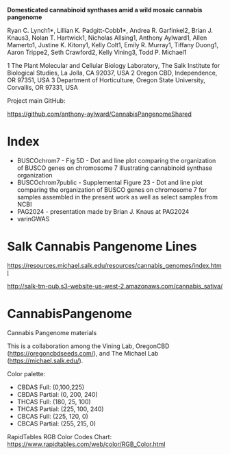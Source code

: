 

**Domesticated cannabinoid synthases amid a wild mosaic cannabis pangenome**

Ryan C. Lynch1*, Lillian K. Padgitt-Cobb1*, Andrea R. Garfinkel2, Brian J. Knaus3, Nolan T.
Hartwick1, Nicholas Allsing1, Anthony Aylward1, Allen Mamerto1, Justine K. Kitony1, Kelly Colt1,
Emily R. Murray1, Tiffany Duong1, Aaron Trippe2, Seth Crawford2, Kelly Vining3, Todd P. Michael1

1 The Plant Molecular and Cellular Biology Laboratory, The Salk Institute for Biological Studies, La Jolla, CA 92037, USA
2 Oregon CBD, Independence, OR 97351, USA
3 Department of Horticulture, Oregon State University, Corvallis, OR 97331, USA



Project main GitHub:    

https://github.com/anthony-aylward/CannabisPangenomeShared


# Index

- BUSCOchrom7 - Fig 5D - Dot and line plot comparing the organization of BUSCO genes on chromosome 7 illustrating cannabinoid synthase organization
- BUSCOchrom7public - Supplemental Figure 23 - Dot and line plot comparing the organization of BUSCO genes on chromosome 7 for samples assembled in the present work as well as select samples from NCBI
- PAG2024 - presentation made by Brian J. Knaus at PAG2024
- varinGWAS


# Salk Cannabis Pangenome Lines


https://resources.michael.salk.edu/resources/cannabis_genomes/index.html


http://salk-tm-pub.s3-website-us-west-2.amazonaws.com/cannabis_sativa/


# CannabisPangenome

Cannabis Pangenome materials

This is a collaboration among the Vining Lab, OregonCBD (https://oregoncbdseeds.com/), and The Michael Lab (https://michael.salk.edu/).


Color palette:

- CBDAS Full:        (0,100,225)
- CBDAS Partial:   (0, 200, 240)
- THCAS Full:        (180, 25, 100)
- THCAS Partial:   (225, 100, 240)
- CBCAS Full:        (225, 120, 0)
- CBCAS Partial:   (255, 215, 0)


RapidTables RGB Color Codes Chart:
https://www.rapidtables.com/web/color/RGB_Color.html


